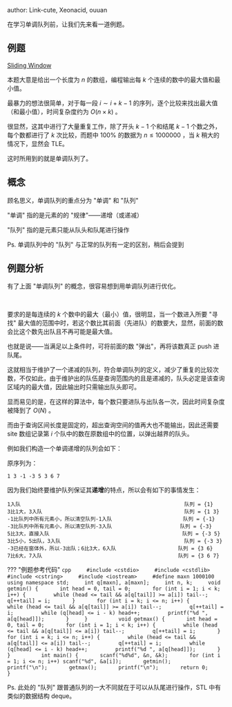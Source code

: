 author: Link-cute, Xeonacid, ouuan

在学习单调队列前，让我们先来看一道例题。

## 例题

 [Sliding Window](http://poj.org/problem?id=2823) 

本题大意是给出一个长度为 $n$ 的数组，编程输出每 $k$ 个连续的数中的最大值和最小值。

最暴力的想法很简单，对于每一段 $i \sim i+k-1$ 的序列，逐个比较来找出最大值（和最小值），时间复杂度约为 $O(n \times k)$ 。

很显然，这其中进行了大量重复工作，除了开头 $k-1$ 个和结尾 $k-1$ 个数之外，每个数都进行了 $k$ 次比较，而题中 $100\%$ 的数据为 $n \le 1000000$ ，当 $k$ 稍大的情况下，显然会 TLE。

这时所用到的就是单调队列了。

## 概念

顾名思义，单调队列的重点分为 "单调" 和 "队列"

"单调" 指的是元素的的 "规律"——递增（或递减）

"队列" 指的是元素只能从队头和队尾进行操作

Ps. 单调队列中的 "队列" 与正常的队列有一定的区别，稍后会提到

## 例题分析

有了上面 "单调队列" 的概念，很容易想到用单调队列进行优化。

​	

要求的是每连续的 $k$ 个数中的最大（最小）值，很明显，当一个数进入所要 "寻找" 最大值的范围中时，若这个数比其前面（先进队）的数要大，显然，前面的数会比这个数先出队且不再可能是最大值。

也就是说——当满足以上条件时，可将前面的数 "弹出"，再将该数真正 push 进队尾。

这就相当于维护了一个递减的队列，符合单调队列的定义，减少了重复的比较次数，不仅如此，由于维护出的队伍是查询范围内的且是递减的，队头必定是该查询区域内的最大值，因此输出时只需输出队头即可。

显而易见的是，在这样的算法中，每个数只要进队与出队各一次，因此时间复杂度被降到了 $O(N)$ 。

而由于查询区间长度是固定的，超出查询空间的值再大也不能输出，因此还需要 site 数组记录第 $i$ 个队中的数在原数组中的位置，以弹出越界的队头。

例如我们构造一个单调递增的队列会如下：

原序列为：

```
1 3 -1 -3 5 3 6 7
```

因为我们始终要维护队列保证其**递增**的特点，所以会有如下的事情发生：

```
1入队  								 					队列 = {1}
3比1大，3入队						   					  队列 = {1 3}
-1比队列中所有元素小，所以清空队列-1入队    					 队列 = {-1}		
-3比队列中所有元素小，所以清空队列-3入队     					队列 = {-3}		
5比3大，直接入队									  		队列 = {-3 5}	
3比5小，5出队，3入队										队列 = {-3 3}
-3已经在窗体外，所以-3出队；6比3大，6入队					队列 = {3 6}	
7比6大，7入队											队列 = {3 6 7}
```

??? "例题参考代码"
​    ```cpp
​    #include <cstdio>
​    #include <cstdlib>
​    #include <cstring>
​    #include <iostream>
​    #define maxn 1000100
​    using namespace std;
​    int q[maxn], a[maxn];
​    int n, k;
​    void getmin() {
​      int head = 0, tail = 0;
​      for (int i = 1; i < k; i++) {
​        while (head <= tail && a[q[tail]] >= a[i]) tail--;
​        q[++tail] = i;
​      }
​      for (int i = k; i <= n; i++) {
​        while (head <= tail && a[q[tail]] >= a[i]) tail--;
​        q[++tail] = i;
​        while (q[head] <= i - k) head++;
​        printf("%d ", a[q[head]]);
​      }
​    }
​    
​    void getmax() {
​      int head = 0, tail = 0;
​      for (int i = 1; i < k; i++) {
​        while (head <= tail && a[q[tail]] <= a[i]) tail--;
​        q[++tail] = i;
​      }
​      for (int i = k; i <= n; i++) {
​        while (head <= tail && a[q[tail]] <= a[i]) tail--;
​        q[++tail] = i;
​        while (q[head] <= i - k) head++;
​        printf("%d ", a[q[head]]);
​      }
​    }
​    
​    int main() {
​      scanf("%d%d", &n, &k);
​      for (int i = 1; i <= n; i++) scanf("%d", &a[i]);
​      getmin();
​      printf("\n");
​      getmax();
​      printf("\n");
​      return 0;
​    }
​    ```

Ps. 此处的 "队列" 跟普通队列的一大不同就在于可以从队尾进行操作，STL 中有类似的数据结构 deque。
